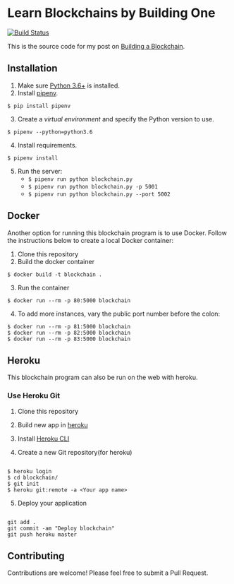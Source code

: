 # Learn Blockchains by Building One

[![Build Status](https://travis-ci.org/dvf/blockchain.svg?branch=master)](https://travis-ci.org/dvf/blockchain)

This is the source code for my post on [Building a Blockchain](https://medium.com/p/117428612f46). 

## Installation

1. Make sure [Python 3.6+](https://www.python.org/downloads/) is installed. 
2. Install [pipenv](https://github.com/kennethreitz/pipenv). 

```
$ pip install pipenv 
```

3. Create a _virtual environment_ and specify the Python version to use. 

```
$ pipenv --python=python3.6
```

4. Install requirements.  

```
$ pipenv install 
``` 

5. Run the server:
    * `$ pipenv run python blockchain.py` 
    * `$ pipenv run python blockchain.py -p 5001`
    * `$ pipenv run python blockchain.py --port 5002`
    
## Docker

Another option for running this blockchain program is to use Docker.  Follow the instructions below to create a local Docker container:

1. Clone this repository
2. Build the docker container

```
$ docker build -t blockchain .
```

3. Run the container

```
$ docker run --rm -p 80:5000 blockchain
```

4. To add more instances, vary the public port number before the colon:

```
$ docker run --rm -p 81:5000 blockchain
$ docker run --rm -p 82:5000 blockchain
$ docker run --rm -p 83:5000 blockchain
```

## Heroku

This blockchain program can also be run on the web with heroku.

### Use Heroku Git
1. Clone this repository


2. Build new app in [heroku](https://www.heroku.com/)


3. Install [Heroku CLI](https://devcenter.heroku.com/articles/heroku-command-line)


4. Create a new Git repository(for heroku)

```shell

$ heroku login
$ cd blockchain/
$ git init
$ heroku git:remote -a <Your app name>
```


5. Deploy your application

```shell

git add .
git commit -am "Deploy blockchain"
git push heroku master
```


## Contributing

Contributions are welcome! Please feel free to submit a Pull Request.

